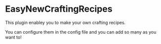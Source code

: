 # EasyNewCraftingRecipes
This plugin enabley you to make your own crafting recipes.

You can configure them in the config file and you can add so many as you want to!